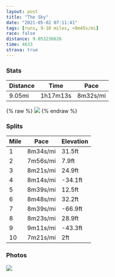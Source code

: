 ```yaml
---
layout: post
title: "The Sky"
date: "2021-05-02 07:11:41"
tags: [runs, 9-10 miles, <8m45s/mi]
race: false
distance: 9.053236626
time: 4633
strava: true
---
```


### Stats

| Distance | Time | Pace |
|----------|------|------|
|9.05mi|1h17m13s|8m32s/mi|

{% raw %}
<img src='https://maps.googleapis.com/maps/api/staticmap?maptype=roadmap&path=enc:kbwwFlhsbMn@}AFg@\cAq@Kw@w@sCuAW?u@m@[l@]C[q@s@_@cAeCaA@SYKs@a@}@sAY}@e@UCo@X_ASmAsAWg@eAgA}@a@sAkAu@M][gBu@[i@sAq@m@aAgAa@q@m@oAa@k@iAuAKc@c@eDmC{AUeA{@u@OkAqBoBgAaACiA_AcAsAw@Tw@Cl@iALu@FsBSi@nAq@Xk@b@sANkD\aBg@uBCWFq@m@w@Mu@LWj@Sb@e@Rk@jA_B~@iBX}@CYl@oBB_Cs@aAmBs@iFgDm@i@gAgBOu@@_CTy@~@oBAsBiAuBeAy@yAm@o@k@c@s@i@_Bm@mAk@i@}AcAyA_@oAAsBdAoAC[MgCcCo@uAc@yAa@q@s@O{AToGiB_EyBsCsDa@[iAs@uA[gCcB{@cAo@mAu@eEAk@^kEIeAa@eAqDuB_EuC{EsCeBuAsHqEiAK}AHmBa@_Cf@eBlAoAMaBy@oCqBaDkEgAiAa@Uk@EcCN}FiAk@[s@{@y@mCQU]Wa@Cu@r@EnAJn@hAvBHj@AXo@lAYVs@Ee@Ww@cAgCoB{B{@i@@{@Xq@r@sB|CKn@Uh@Ej@QZDjB[t@Ed@LfAVt@d@p@dAV|@CZg@t@wDx@w@`AUlAHjBu@zAP`Ap@\b@`ArCf@lCj@x@tBt@`@l@`@bAr@dD~@vBh@v@XTnFzB~AbAzAxBj@nBz@z@v@RfDGfAf@p@tAfAnFzAdC|@x@rBtAjB\lAChEiAbCRhAz@dCnCzAbDd@h@zAZ`BGnAJ`Bn@p@r@bBdDlAdB^d@vC`CpBjEnAlBfAx@hB\~FWr@@xAd@^f@^vAJzAVl@bEhCtAZbEpBfAx@lAtA~@hBvA~AXn@BlAJ\c@hALZPRbBLJRGxABn@{@r@?t@IVe@f@Wl@O|ATn@@RWHiAtAWl@DDr@f@ZAJNCBt@Aj@f@dALn@p@bAfBf@^\rARTlAPXd@pA`@xANJTFEv@d@`CjCp@BhAb@rAz@pAlAvA`AnD~Bp@V|@v@zArB^PLZbBl@rAt@n@l@`ANhD|BfAPr@p@l@|@|@d@b@BJZZP?R`GlCFNGT|ApAfApAXJ`@f@d@?NPEv@QxAo@nAG`@LlA&key=AIzaSyC1MId7bFpkLXNAaYhBSTb8jLyiSqzbDtM&size=800x800&markers=color:yellow|label:S|40.75574,-73.99575&markers=color:green|label:F|40.75606,-73.99645000000012'>
{% endraw %}

### Splits

| Mile | Pace | Elevation |
|------|------|-----------|
|1|8m34s/mi|31.5ft|
|2|7m56s/mi|7.9ft|
|3|8m21s/mi|24.9ft|
|4|8m14s/mi|-34.1ft|
|5|8m39s/mi|12.5ft|
|6|8m48s/mi|32.2ft|
|7|8m39s/mi|-66.9ft|
|8|8m23s/mi|28.9ft|
|9|9m11s/mi|-43.3ft|
|10|7m21s/mi|2ft|

### Photos
<img src='https://dgtzuqphqg23d.cloudfront.net/6Vm3REI8DU4rvcpeOMWMdxyNpfFM8SeQPjkibaCxQSM-768x768.jpg'>
